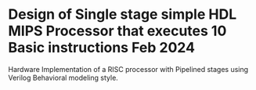 # Design of Single stage simple HDL MIPS Processor that executes 10 Basic instructions Feb 2024
Hardware Implementation of a RISC processor with Pipelined stages using Verilog Behavioral modeling style.
